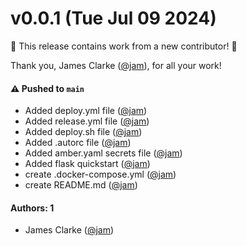 # v0.0.1 (Tue Jul 09 2024)

:tada: This release contains work from a new contributor! :tada:

Thank you, James Clarke ([@jam](https://github.com/jam)), for all your work!

#### ⚠️ Pushed to `main`

- Added deploy.yml file ([@jam](https://github.com/jam))
- Added release.yml file ([@jam](https://github.com/jam))
- Added deploy.sh file ([@jam](https://github.com/jam))
- Added .autorc file ([@jam](https://github.com/jam))
- Added amber.yaml secrets file ([@jam](https://github.com/jam))
- Added flask quickstart ([@jam](https://github.com/jam))
- create .docker-compose.yml ([@jam](https://github.com/jam))
- create README.md ([@jam](https://github.com/jam))

#### Authors: 1

- James Clarke ([@jam](https://github.com/jam))
